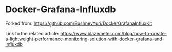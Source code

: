 # Docker-Grafana-Influxdb
Forked from:
https://github.com/BushnevYuri/DockerGrafanaInfluxKit

Link to the related article: 
https://www.blazemeter.com/blog/how-to-create-a-lightweight-performance-monitoring-solution-with-docker-grafana-and-influxdb
